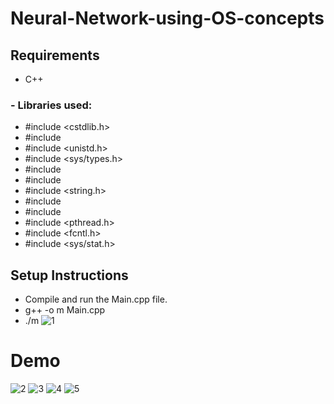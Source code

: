 # Neural-Network-using-OS-concepts

## Requirements
- C++
### - Libraries used:
* #include <cstdlib.h>
* #include <cstdlib>
* #include <unistd.h>
* #include <sys/types.h>
* #include <iostream>
* #include <fstream>
* #include <string.h>
* #include <sstream>
* #include <vector>
* #include <pthread.h>
* #include <fcntl.h>
* #include <sys/stat.h>


## Setup Instructions
* Compile and run the Main.cpp file.
* g++ -o m Main.cpp
* ./m
![1](https://github.com/anas-farooq8/Neural-Network-using-OS-concepts/assets/150327092/22e911dc-81f3-485c-a337-b36eb8c9e745)



# Demo
![2](https://github.com/anas-farooq8/Neural-Network-using-OS-concepts/assets/150327092/c7144af8-fc51-462e-8730-3ddcf8f82548)
![3](https://github.com/anas-farooq8/Neural-Network-using-OS-concepts/assets/150327092/e091e972-deb4-4f1b-a23c-28ad96a7ca8c)
![4](https://github.com/anas-farooq8/Neural-Network-using-OS-concepts/assets/150327092/4bf351df-0105-46a9-8d3e-0a8683c3dd04)
![5](https://github.com/anas-farooq8/Neural-Network-using-OS-concepts/assets/150327092/30c81f0b-8747-45aa-a61d-0977a04e9876)

